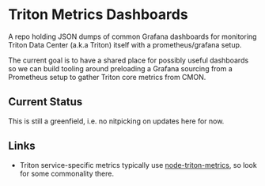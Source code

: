 # Triton Metrics Dashboards

A repo holding JSON dumps of common Grafana dashboards for monitoring Triton
Data Center (a.k.a Triton) itself with a prometheus/grafana setup.

The current goal is to have a shared place for possibly useful dashboards
so we can build tooling around preloading a Grafana sourcing from a Prometheus
setup to gather Triton core metrics from CMON.

## Current Status

This is still a greenfield, i.e. no nitpicking on updates here for now.

## Links

- Triton service-specific metrics typically use
  [node-triton-metrics](https://github.com/joyent/node-triton-metrics), so look
  for some commonality there.

